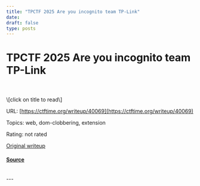 ```yaml
---
title: "TPCTF 2025 Are you incognito team TP-Link"
date: 
draft: false
type: posts
---
```

# TPCTF 2025 Are you incognito team TP-Link

<br/>

<br/>
\[click on title to read\]

URL: [https://ctftime.org/writeup/40069](https://ctftime.org/writeup/40069)

Topics: web, dom-clobbering, extension 

Rating: not rated

[Original writeup](https://ouuan.moe/post/2025/03/tpctf-2025#are-you-incognito-3-solves)

#### [Source](https://ctftime.org/writeup/40069)

<br/>
---
